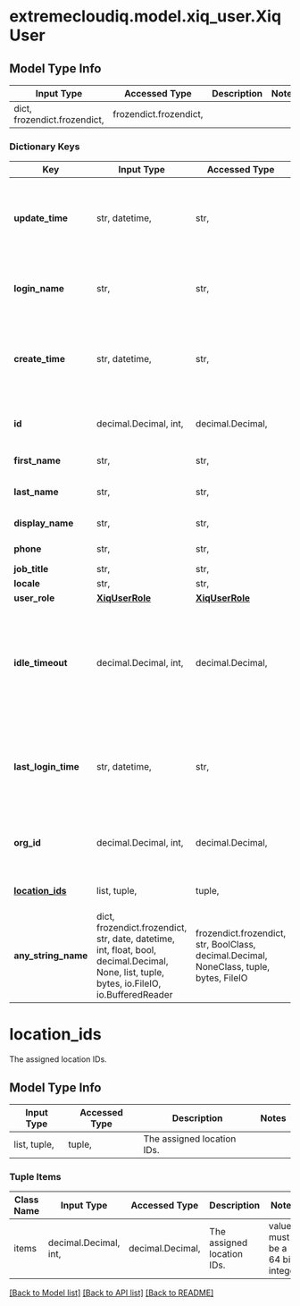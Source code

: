 # extremecloudiq.model.xiq_user.XiqUser

## Model Type Info
Input Type | Accessed Type | Description | Notes
------------ | ------------- | ------------- | -------------
dict, frozendict.frozendict,  | frozendict.frozendict,  |  | 

### Dictionary Keys
Key | Input Type | Accessed Type | Description | Notes
------------ | ------------- | ------------- | ------------- | -------------
**update_time** | str, datetime,  | str,  | The last update time | value must conform to RFC-3339 date-time
**login_name** | str,  | str,  | Login name, i.e. username or login Email | 
**create_time** | str, datetime,  | str,  | The create time | value must conform to RFC-3339 date-time
**id** | decimal.Decimal, int,  | decimal.Decimal,  | The unique identifier | value must be a 64 bit integer
**first_name** | str,  | str,  | The first name | [optional] 
**last_name** | str,  | str,  | The last name, i.e. family name | [optional] 
**display_name** | str,  | str,  | The name to display | [optional] 
**phone** | str,  | str,  | The Phone Number | [optional] 
**job_title** | str,  | str,  | The job title | [optional] 
**locale** | str,  | str,  | The locale | [optional] 
**user_role** | [**XiqUserRole**](XiqUserRole.md) | [**XiqUserRole**](XiqUserRole.md) |  | [optional] 
**idle_timeout** | decimal.Decimal, int,  | decimal.Decimal,  | The idle timeout in minutes, the minimum value is 5 minutes and the maximum value is 4 hours | [optional] value must be a 32 bit integer
**last_login_time** | str, datetime,  | str,  | The last login time | [optional] value must conform to RFC-3339 date-time
**org_id** | decimal.Decimal, int,  | decimal.Decimal,  | The HIQ organization ID if it is HIQ user | [optional] value must be a 64 bit integer
**[location_ids](#location_ids)** | list, tuple,  | tuple,  | The assigned location IDs. | [optional] 
**any_string_name** | dict, frozendict.frozendict, str, date, datetime, int, float, bool, decimal.Decimal, None, list, tuple, bytes, io.FileIO, io.BufferedReader | frozendict.frozendict, str, BoolClass, decimal.Decimal, NoneClass, tuple, bytes, FileIO | any string name can be used but the value must be the correct type | [optional]

# location_ids

The assigned location IDs.

## Model Type Info
Input Type | Accessed Type | Description | Notes
------------ | ------------- | ------------- | -------------
list, tuple,  | tuple,  | The assigned location IDs. | 

### Tuple Items
Class Name | Input Type | Accessed Type | Description | Notes
------------- | ------------- | ------------- | ------------- | -------------
items | decimal.Decimal, int,  | decimal.Decimal,  | The assigned location IDs. | value must be a 64 bit integer

[[Back to Model list]](../../README.md#documentation-for-models) [[Back to API list]](../../README.md#documentation-for-api-endpoints) [[Back to README]](../../README.md)

